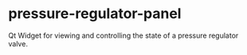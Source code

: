 # pressure-regulator-panel
Qt Widget for viewing and controlling the state of a pressure regulator valve.
